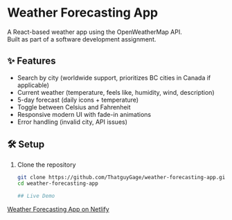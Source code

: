 # Weather Forecasting App  

A React-based weather app using the OpenWeatherMap API.  
Built as part of a software development assignment.  

## ✨ Features  
- Search by city (worldwide support, prioritizes BC cities in Canada if applicable)  
- Current weather (temperature, feels like, humidity, wind, description)  
- 5-day forecast (daily icons + temperature)  
- Toggle between Celsius and Fahrenheit  
- Responsive modern UI with fade-in animations  
- Error handling (invalid city, API issues)  

## 🛠 Setup  
1. Clone the repository  
   ```bash
   git clone https://github.com/ThatguyGage/weather-forecasting-app.git
   cd weather-forecasting-app

   ## Live Demo
[Weather Forecasting App on Netlify](https://weather-forecasting-app-2025.netlify.app/)

